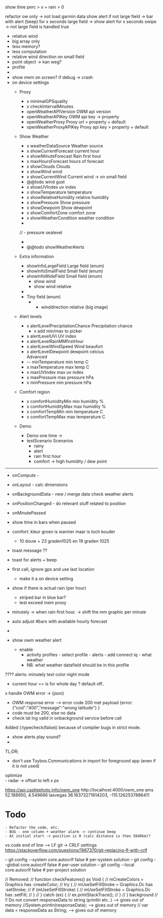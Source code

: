 show time perc > x + rain > 0

refactor
ow only -> not load garmin data
show alert
if not large field -> bar with alert (beep) for x seconds
large field -> show alert for x seconds
swipe -> not large field is handled true


  - relative wind
  - big array only
- less memory?
- less computation
- relative wind direction on small field
- point object -> kan weg?
- profile 
- 
- show mem on screen? if debug -> crash
- on device settings
  - Proxy
    - x minimalGPSquality
    - x checkIntervalMinutes
    - openWeatherAPIVersion OWM api version
    - openWeatherAPIKey OWM api key -> property
    - openWeatherProxy Proxy url > property + default
    - openWeatherProxyAPIKey Proxy api key > property  + default

  - Show Weather
    - x weatherDataSource Weather source      
    - x showCurrentForecast current hour 
    - x showMinuteForecast Rain first hour
    - x maxHoursForecast hours of forecast
    - x showClouds Clouds
    - x showWind wind      
    - x showCurrentWind Current wind -> on small field
    - @@todo wind gust
    - x showUVIndex uv index
    - x showTemperature temperature
    - x showRelativeHumidity relative humidity
    - x showPressure Show pressure
    - x showDewpoint Show dewpoint
    - x showComfortZone comfort zone
    - x showWeatherCondition weather condition
    - 
    // - pressure sealevel
    
    - 
    - @@todo showWeatherAlerts

  - Extra information
    - showInfoLargeField Large field (enum)
    - showInfoSmallField Small field (enum)
    - showInfoWideField Small field (enum)
      - show wind
      - show wind relative
    - 
    - Tiny field (enum)
      - - winddirection relative (big image)
  - Alert levels
    - x alertLevelPrecipitationChance Precipitation chance
      - x add min/max to picker
    - x alertLevelUVi UV index
    - x alertLevelRainMMfirstHour
    - x alertLevelWindSpeed Wind beaufort
    - x alertLevelDewpoint dewpoint celcius    
    Advanced
    - -- minTemperature min temp C
    - x maxTemperature max temp C
    - x maxUVIndex max uv index
    - x maxPressure max pressure hPa
    - x minPressure min pressure hPa
  - Comfort region
    - x comfortHumidityMin min humidity %
    - x comfortHumidityMax max humidity %
    - x comfortTempMin min temperature C
    - x comfortTempMax max temperature C
  - Demo
    - Demo one time -> 
    - testScenario Scenarios
      - rainy
      - alert
      - rain first hour
      - comfort -> high humidity / dew point


-------------------------
- onCompute - 
- onLayout - calc dimensions
- onBackgroundData - new / merge data check weather alerts 
- onPositionChanged - do relevant stuff related to position
- onMinutePassed 
- show time in bars when paused

- comfort: kleur groen is warmer maar is toch kouder 
  - 10 douw + 23 graden1025  en 19 graden 1025
- toast message ??

- toast for alerts + beep
- first call, ignore gps and use last location
  - make it a on device setting
- show if there is actual rain (per hour)
  - striped bar in blue bar?
  - test exceed mem proxy
- minutely
-> when rain first hour.
-> shift the mm graphic per minute
- auto adjust #bars with available hourly forecast
- 

- show owm weather alert
  - enable 
    - activity profiles - select profile - alerts - add connect iq - what weather
    - NB. what weather datafield should be in this profile

????
alerts:
minutely text color night mode

- current hour == is for whole day ? default off..
  
x handle OWM error -> {json}
- OWM response error --> error code 200 met payload {error: {"cod":"400","message":"wrong latitude"} }
- code must be 200, else no data
- check lat lng valid in onbackground service before call

Added (:typecheck(false)) because of compiler bugs in strict mode.

- show alerts play sound?
- 
TL;DR;
 - don't use Toybox.Communications in import for foreground app (even if it is not used)

optimize	
    - radar -> offset to left x px

https://api.castlephoto.info/owm_one
http://localhost:4000/owm_one
ams 52.188950, 4.549666
lasvegas 36.16373271614203, -115.1262537886411


# Todo
	- Refactor the code, etc.	
	- BUG - one column + weather alarm -> continue beep
	- At initial start -> position is 0 (calc distance is then 5840km)? 			
	

vs code end of line --> LF
git -> CRLF settings
https://stackoverflow.com/questions/1967370/git-replacing-lf-with-crlf

  – git config --system core.autocrlf false            # per-system solution
  – git config --global core.autocrlf false            # per-user solution
  – git config --local core.autocrlf false              # per-project solution



// Removed:
  // function checkFeatures() as Void {
  //   mCreateColors = Graphics has :createColor;
  //   try {
  //     mUseSetFillStroke = Graphics.Dc has :setStroke;
  //     if (mUseSetFillStroke) {
  //       mUseSetFillStroke = Graphics.Dc has :setFill;
  //     }
  //   } catch (ex) {
  //     ex.printStackTrace();
  //   }
  // }
  background
  // !! Do not convert responseData to string (println etc..) --> gives out of memory
                //System.println(responseData);   --> gives out of memory
                // var data = responseData as String;  --> gives out of memory